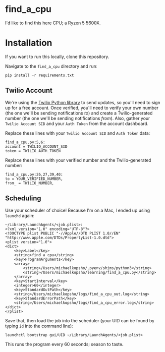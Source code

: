 # find_a_cpu
I'd like to find this here CPU; a Ryzen 5 5600X.

# Installation
If you want to run this locally, clone this repository.

Navigate to the `find_a_cpu` directory and run:
```
pip install -r requirements.txt
```

## Twilio Account
We're using the [Twilio Python library]() to send updates, so you'll need to sign up for a free account. Once verified, you'll need to verify your own number (the one we'll be sending notifications _to_) and create a Twilio-generated number (the one we'll be sending notifications _from_). Also, gather your `Twilio Account SID` and your `Auth Token` from the account dashboard.

Replace these lines with your `Twilio Account SID` and `Auth Token` data:
```
find_a_cpu.py:5,6:
account = TWILIO_ACCOUNT_SID
token = TWILIO_AUTH_TOKEN
```

Replace these lines with your verified number and the Twilio-generated number:
```
find_a_cpu.py:26,27,39,40:
to = YOUR_VERIFIED_NUMBER,
from_ = TWILIO_NUMBER,
```

## Scheduling
Use your scheduler of choice! Because I'm on a Mac, I ended up using `launchd` again:
```
~/Library/LaunchAgents/<job.plist>:
<?xml version="1.0" encoding="UTF-8"?>
<!DOCTYPE plist PUBLIC "-//Apple//DTD PLIST 1.0//EN" "http://www.apple.com/DTDs/PropertyList-1.0.dtd">
<plist version="1.0">
<dict>
    <key>Label</key>
    <string>find_a_cpu</string>
    <key>ProgramArguments</key>
    <array>
        <string>/Users/michaelkopsho/.pyenv/shims/python3</string>
        <string>/Users/michaelkopsho/learning/find_a_cpu.py</string>
    </array>
    <key>StartInterval</key>
    <integer>60</integer>
    <key>StandardOutPath</key>
    <string>/Users/michaelkopsho/logs/find_a_cpu_out.log</string>
    <key>StandardErrorPath</key>
    <string>/Users/michaelkopsho/logs/find_a_cpu_error.log</string>
</dict>
</plist>
```

Save that, then load the job into the scheduler (your UID can be found by typing `id` into the command line):
```
launchctl bootstrap gui/UID ~/Library/LaunchAgents/<job.plist>
```

This runs the program every 60 seconds; season to taste.
